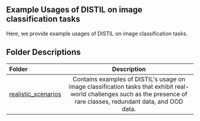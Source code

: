 ## Example Usages of DISTIL on image classification tasks

Here, we provide example usages of DISTIL on image classification tasks.

## Folder Descriptions

| Folder | Description |
| :--- | :----: |
| [realistic_scenarios](realistic_scenarios) | Contains examples of DISTIL's usage on image classification tasks that exhibit real-world challenges such as the presence of rare classes, redundant data, and OOD data.